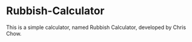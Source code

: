 # Rubbish-Calculator
This is a simple calculator, named Rubbish Calculator, developed by Chris Chow.
